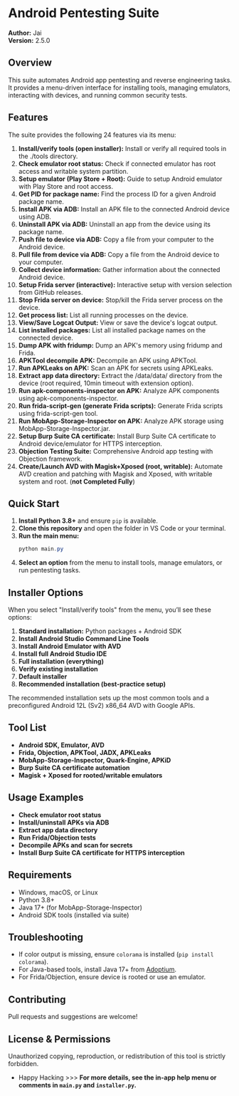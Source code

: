 # Android Pentesting Suite

**Author:** Jai  
**Version:** 2.5.0

## Overview

This suite automates Android app pentesting and reverse engineering tasks. It provides a menu-driven interface for installing tools, managing emulators, interacting with devices, and running common security tests.

## Features

The suite provides the following 24 features via its menu:

1. **Install/verify tools (open installer):** Install or verify all required tools in the ./tools directory.
2. **Check emulator root status:** Check if connected emulator has root access and writable system partition.
3. **Setup emulator (Play Store + Root):** Guide to setup Android emulator with Play Store and root access.
4. **Get PID for package name:** Find the process ID for a given Android package name.
5. **Install APK via ADB:** Install an APK file to the connected Android device using ADB.
6. **Uninstall APK via ADB:** Uninstall an app from the device using its package name.
7. **Push file to device via ADB:** Copy a file from your computer to the Android device.
8. **Pull file from device via ADB:** Copy a file from the Android device to your computer.
9. **Collect device information:** Gather information about the connected Android device.
10. **Setup Frida server (interactive):** Interactive setup with version selection from GitHub releases.
11. **Stop Frida server on device:** Stop/kill the Frida server process on the device.
12. **Get process list:** List all running processes on the device.
13. **View/Save Logcat Output:** View or save the device's logcat output.
14. **List installed packages:** List all installed package names on the connected device.
15. **Dump APK with fridump:** Dump an APK's memory using fridump and Frida.
16. **APKTool decompile APK:** Decompile an APK using APKTool.
17. **Run APKLeaks on APK:** Scan an APK for secrets using APKLeaks.
18. **Extract app data directory:** Extract the /data/data/<package> directory from the device (root required, 10min timeout with extension option).
19. **Run apk-components-inspector on APK:** Analyze APK components using apk-components-inspector.
20. **Run frida-script-gen (generate Frida scripts):** Generate Frida scripts using frida-script-gen tool.
21. **Run MobApp-Storage-Inspector on APK:** Analyze APK storage using MobApp-Storage-Inspector.jar.
22. **Setup Burp Suite CA certificate:** Install Burp Suite CA certificate to Android device/emulator for HTTPS interception.
23. **Objection Testing Suite:** Comprehensive Android app testing with Objection framework.
24. **Create/Launch AVD with Magisk+Xposed (root, writable):** Automate AVD creation and patching with Magisk and Xposed, with writable system and root. (**not Completed Fully**)

## Quick Start

1. **Install Python 3.8+** and ensure `pip` is available.
2. **Clone this repository** and open the folder in VS Code or your terminal.
3. **Run the main menu:**
   ```powershell
   python main.py
   ```
4. **Select an option** from the menu to install tools, manage emulators, or run pentesting tasks.

## Installer Options

When you select "Install/verify tools" from the menu, you’ll see these options:

1. **Standard installation:** Python packages + Android SDK
2. **Install Android Studio Command Line Tools**
3. **Install Android Emulator with AVD**
4. **Install full Android Studio IDE**
5. **Full installation (everything)**
6. **Verify existing installation**
7. **Default installer**
8. **Recommended installation (best-practice setup)**

The recommended installation sets up the most common tools and a preconfigured Android 12L (Sv2) x86_64 AVD with Google APIs.

## Tool List

- **Android SDK, Emulator, AVD**
- **Frida, Objection, APKTool, JADX, APKLeaks**
- **MobApp-Storage-Inspector, Quark-Engine, APKiD**
- **Burp Suite CA certificate automation**
- **Magisk + Xposed for rooted/writable emulators**

## Usage Examples

- **Check emulator root status**
- **Install/uninstall APKs via ADB**
- **Extract app data directory**
- **Run Frida/Objection tests**
- **Decompile APKs and scan for secrets**
- **Install Burp Suite CA certificate for HTTPS interception**

## Requirements

- Windows, macOS, or Linux
- Python 3.8+
- Java 17+ (for MobApp-Storage-Inspector)
- Android SDK tools (installed via suite)

## Troubleshooting

- If color output is missing, ensure `colorama` is installed (`pip install colorama`).
- For Java-based tools, install Java 17+ from [Adoptium](https://adoptium.net/).
- For Frida/Objection, ensure device is rooted or use an emulator.

## Contributing

Pull requests and suggestions are welcome!

## License & Permissions

Unauthorized copying, reproduction, or redistribution of this tool is strictly forbidden.

- Happy Hacking >>>
**For more details, see the in-app help menu or comments in `main.py` and `installer.py`.**

